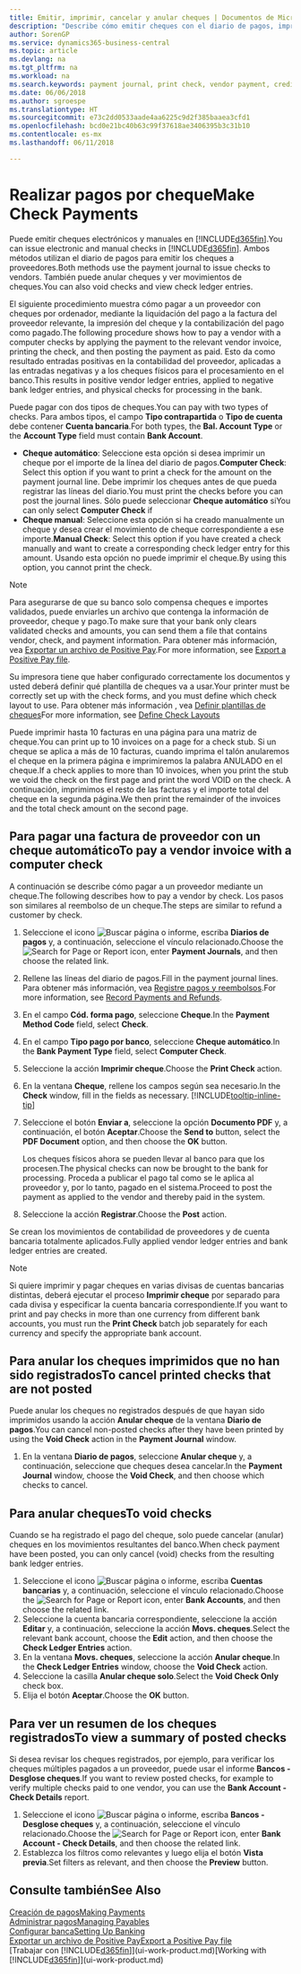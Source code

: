 ```yaml
---
title: Emitir, imprimir, cancelar y anular cheques | Documentos de Microsoft
description: "Describe cómo emitir cheques con el diario de pagos, imprimir cheques y anular o ver movimientos de cheques en Business Central."
author: SorenGP
ms.service: dynamics365-business-central
ms.topic: article
ms.devlang: na
ms.tgt_pltfrm: na
ms.workload: na
ms.search.keywords: payment journal, print check, vendor payment, creditor, debt, balance due, AP
ms.date: 06/06/2018
ms.author: sgroespe
ms.translationtype: HT
ms.sourcegitcommit: e73c2dd0533aade4aa6225c9d2f385baaea3cfd1
ms.openlocfilehash: bcd0e21bc40b63c99f37618ae3406395b3c31b10
ms.contentlocale: es-mx
ms.lasthandoff: 06/11/2018

---
```

# <a name="make-check-payments"></a><span data-ttu-id="bd66e-103">Realizar pagos por cheque</span><span class="sxs-lookup"><span data-stu-id="bd66e-103">Make Check Payments</span></span>
<span data-ttu-id="bd66e-104">Puede emitir cheques electrónicos y manuales en [!INCLUDE[d365fin](includes/d365fin_md.md)].</span><span class="sxs-lookup"><span data-stu-id="bd66e-104">You can issue electronic and manual checks in [!INCLUDE[d365fin](includes/d365fin_md.md)].</span></span> <span data-ttu-id="bd66e-105">Ambos métodos utilizan el diario de pagos para emitir los cheques a proveedores.</span><span class="sxs-lookup"><span data-stu-id="bd66e-105">Both methods use the payment journal to issue checks to vendors.</span></span> <span data-ttu-id="bd66e-106">También puede anular cheques y ver movimientos de cheques.</span><span class="sxs-lookup"><span data-stu-id="bd66e-106">You can also void checks and view check ledger entries.</span></span>

<span data-ttu-id="bd66e-107">El siguiente procedimiento muestra cómo pagar a un proveedor con cheques por ordenador, mediante la liquidación del pago a la factura del proveedor relevante, la impresión del cheque y la contabilización del pago como pagado.</span><span class="sxs-lookup"><span data-stu-id="bd66e-107">The following procedure shows how to pay a vendor with a computer checks by applying the payment to the relevant vendor invoice, printing the check, and then posting the payment as paid.</span></span> <span data-ttu-id="bd66e-108">Esto da como resultado entradas positivas en la contabilidad del proveedor, aplicadas a las entradas negativas y a los cheques físicos para el procesamiento en el banco.</span><span class="sxs-lookup"><span data-stu-id="bd66e-108">This results in positive vendor ledger entries, applied to negative bank ledger entries, and physical checks for processing in the bank.</span></span>

<span data-ttu-id="bd66e-109">Puede pagar con dos tipos de cheques.</span><span class="sxs-lookup"><span data-stu-id="bd66e-109">You can pay with two types of checks.</span></span> <span data-ttu-id="bd66e-110">Para ambos tipos, el campo **Tipo contrapartida** o **Tipo de cuenta** debe contener **Cuenta bancaria**.</span><span class="sxs-lookup"><span data-stu-id="bd66e-110">For both types, the **Bal. Account Type** or the **Account Type** field must contain **Bank Account**.</span></span>

- <span data-ttu-id="bd66e-111">**Cheque automático**: Seleccione esta opción si desea imprimir un cheque por el importe de la línea del diario de pagos.</span><span class="sxs-lookup"><span data-stu-id="bd66e-111">**Computer Check**: Select this option if you want to print a check for the amount on the payment journal line.</span></span> <span data-ttu-id="bd66e-112">Debe imprimir los cheques antes de que pueda registrar las líneas del diario.</span><span class="sxs-lookup"><span data-stu-id="bd66e-112">You must print the checks before you can post the journal lines.</span></span> <span data-ttu-id="bd66e-113">Sólo puede seleccionar **Cheque automático** si</span><span class="sxs-lookup"><span data-stu-id="bd66e-113">You can only select **Computer Check** if</span></span>
- <span data-ttu-id="bd66e-114">**Cheque manual**: Seleccione esta opción si ha creado manualmente un cheque y desea crear el movimiento de cheque correspondiente a ese importe.</span><span class="sxs-lookup"><span data-stu-id="bd66e-114">**Manual Check**: Select this option if you have created a check manually and want to create a corresponding check ledger entry for this amount.</span></span> <span data-ttu-id="bd66e-115">Usando esta opción no puede imprimir el cheque.</span><span class="sxs-lookup"><span data-stu-id="bd66e-115">By using this option, you cannot print the check.</span></span>

> [!NOTE]  
> <span data-ttu-id="bd66e-116">Para asegurarse de que su banco solo compensa cheques e importes validados, puede enviarles un archivo que contenga la información de proveedor, cheque y pago.</span><span class="sxs-lookup"><span data-stu-id="bd66e-116">To make sure that your bank only clears validated checks and amounts, you can send them a file that contains vendor, check, and payment information.</span></span> <span data-ttu-id="bd66e-117">Para obtener más información, vea [Exportar un archivo de Positive Pay](finance-how-positive-pay.md).</span><span class="sxs-lookup"><span data-stu-id="bd66e-117">For more information, see [Export a Positive Pay file](finance-how-positive-pay.md).</span></span>

<span data-ttu-id="bd66e-118">Su impresora tiene que haber configurado correctamente los documentos y usted deberá definir qué plantilla de cheques va a usar.</span><span class="sxs-lookup"><span data-stu-id="bd66e-118">Your printer must be correctly set up with the check forms, and you must define which check layout to use.</span></span> <span data-ttu-id="bd66e-119">Para obtener más información , vea [Definir plantillas de cheques](finance-how-define-check-layouts.md)</span><span class="sxs-lookup"><span data-stu-id="bd66e-119">For more information, see [Define Check Layouts](finance-how-define-check-layouts.md)</span></span>

<span data-ttu-id="bd66e-120">Puede imprimir hasta 10 facturas en una página para una matriz de cheque.</span><span class="sxs-lookup"><span data-stu-id="bd66e-120">You can print up to 10 invoices on a page for a check stub.</span></span> <span data-ttu-id="bd66e-121">Si un cheque se aplica a más de 10 facturas, cuando imprima el talón anularemos el cheque en la primera página e imprimiremos la palabra ANULADO en el cheque.</span><span class="sxs-lookup"><span data-stu-id="bd66e-121">If a check applies to more than 10 invoices, when you print the stub we void the check on the first page and print the word VOID on the check.</span></span> <span data-ttu-id="bd66e-122">A continuación, imprimimos el resto de las facturas y el importe total del cheque en la segunda página.</span><span class="sxs-lookup"><span data-stu-id="bd66e-122">We then print the remainder of the invoices and the total check amount on the second page.</span></span> 

## <a name="to-pay-a-vendor-invoice-with-a-computer-check"></a><span data-ttu-id="bd66e-123">Para pagar una factura de proveedor con un cheque automático</span><span class="sxs-lookup"><span data-stu-id="bd66e-123">To pay a vendor invoice with a computer check</span></span>
<span data-ttu-id="bd66e-124">A continuación se describe cómo pagar a un proveedor mediante un cheque.</span><span class="sxs-lookup"><span data-stu-id="bd66e-124">The following describes how to pay a vendor by check.</span></span> <span data-ttu-id="bd66e-125">Los pasos son similares al reembolso de un cheque.</span><span class="sxs-lookup"><span data-stu-id="bd66e-125">The steps are similar to refund a customer by check.</span></span>

1. <span data-ttu-id="bd66e-126">Seleccione el icono ![Buscar página o informe](media/ui-search/search_small.png "icono Buscar página o informe"), escriba **Diarios de pagos** y, a continuación, seleccione el vínculo relacionado.</span><span class="sxs-lookup"><span data-stu-id="bd66e-126">Choose the ![Search for Page or Report](media/ui-search/search_small.png "Search for Page or Report icon") icon, enter **Payment Journals**, and then choose the related link.</span></span>
2. <span data-ttu-id="bd66e-127">Rellene las líneas del diario de pagos.</span><span class="sxs-lookup"><span data-stu-id="bd66e-127">Fill in the payment journal lines.</span></span> <span data-ttu-id="bd66e-128">Para obtener más información, vea [Registre pagos y reembolsos](payables-how-post-payments-refunds.md).</span><span class="sxs-lookup"><span data-stu-id="bd66e-128">For more information, see [Record Payments and Refunds](payables-how-post-payments-refunds.md).</span></span>
3. <span data-ttu-id="bd66e-129">En el campo **Cód. forma pago**, seleccione **Cheque**.</span><span class="sxs-lookup"><span data-stu-id="bd66e-129">In the **Payment Method Code** field, select **Check**.</span></span>
4. <span data-ttu-id="bd66e-130">En el campo **Tipo pago por banco**, seleccione **Cheque automático**.</span><span class="sxs-lookup"><span data-stu-id="bd66e-130">In the **Bank Payment Type** field, select **Computer Check**.</span></span>
5. <span data-ttu-id="bd66e-131">Seleccione la acción **Imprimir cheque**.</span><span class="sxs-lookup"><span data-stu-id="bd66e-131">Choose the **Print Check** action.</span></span>
6. <span data-ttu-id="bd66e-132">En la ventana **Cheque**, rellene los campos según sea necesario.</span><span class="sxs-lookup"><span data-stu-id="bd66e-132">In the **Check** window, fill in the fields as necessary.</span></span> [!INCLUDE[tooltip-inline-tip](includes/tooltip-inline-tip_md.md)]
7. <span data-ttu-id="bd66e-133">Seleccione el botón **Enviar a**, seleccione la opción **Documento PDF** y, a continuación, el botón **Aceptar**.</span><span class="sxs-lookup"><span data-stu-id="bd66e-133">Choose the **Send to** button, select the **PDF Document** option, and then choose the **OK** button.</span></span>

    <span data-ttu-id="bd66e-134">Los cheques físicos ahora se pueden llevar al banco para que los procesen.</span><span class="sxs-lookup"><span data-stu-id="bd66e-134">The physical checks can now be brought to the bank for processing.</span></span> <span data-ttu-id="bd66e-135">Proceda a publicar el pago tal como se le aplica al proveedor y, por lo tanto, pagado en el sistema.</span><span class="sxs-lookup"><span data-stu-id="bd66e-135">Proceed to post the payment as applied to the vendor and thereby paid in the system.</span></span>
8. <span data-ttu-id="bd66e-136">Seleccione la acción **Registrar**.</span><span class="sxs-lookup"><span data-stu-id="bd66e-136">Choose the **Post** action.</span></span>

<span data-ttu-id="bd66e-137">Se crean los movimientos de contabilidad de proveedores y de cuenta bancaria totalmente aplicados.</span><span class="sxs-lookup"><span data-stu-id="bd66e-137">Fully applied vendor ledger entries and bank ledger entries are created.</span></span>

> [!NOTE]  
> <span data-ttu-id="bd66e-138">Si quiere imprimir y pagar cheques en varias divisas de cuentas bancarias distintas, deberá ejecutar el proceso **Imprimir cheque** por separado para cada divisa y especificar la cuenta bancaria correspondiente.</span><span class="sxs-lookup"><span data-stu-id="bd66e-138">If you want to print and pay checks in more than one currency from different bank accounts, you must run the **Print Check** batch job separately for each currency and specify the appropriate bank account.</span></span>

## <a name="to-cancel-printed-checks-that-are-not-posted"></a><span data-ttu-id="bd66e-139">Para anular los cheques imprimidos que no han sido registrados</span><span class="sxs-lookup"><span data-stu-id="bd66e-139">To cancel printed checks that are not posted</span></span>
<span data-ttu-id="bd66e-140">Puede anular los cheques no registrados después de que hayan sido imprimidos usando la acción **Anular cheque** de la ventana **Diario de pagos**.</span><span class="sxs-lookup"><span data-stu-id="bd66e-140">You can cancel non-posted checks after they have been printed by using the **Void Check** action in the **Payment Journal** window.</span></span>

1. <span data-ttu-id="bd66e-141">En la ventana **Diario de pagos**, seleccione **Anular cheque** y, a continuación, seleccione que cheques desea cancelar.</span><span class="sxs-lookup"><span data-stu-id="bd66e-141">In the **Payment Journal** window, choose the **Void Check**, and then choose which checks to cancel.</span></span>

## <a name="to-void-checks"></a><span data-ttu-id="bd66e-142">Para anular cheques</span><span class="sxs-lookup"><span data-stu-id="bd66e-142">To void checks</span></span>
<span data-ttu-id="bd66e-143">Cuando se ha registrado el pago del cheque, solo puede cancelar (anular) cheques en los movimientos resultantes del banco.</span><span class="sxs-lookup"><span data-stu-id="bd66e-143">When check payment have been posted, you can only cancel (void) checks from the resulting bank ledger entries.</span></span>

1. <span data-ttu-id="bd66e-144">Seleccione el icono ![Buscar página o informe](media/ui-search/search_small.png "icono Buscar página o informe"), escriba **Cuentas bancarias** y, a continuación, seleccione el vínculo relacionado.</span><span class="sxs-lookup"><span data-stu-id="bd66e-144">Choose the ![Search for Page or Report](media/ui-search/search_small.png "Search for Page or Report icon") icon, enter **Bank Accounts**, and then choose the related link.</span></span>
2. <span data-ttu-id="bd66e-145">Seleccione la cuenta bancaria correspondiente, seleccione la acción **Editar** y, a continuación, seleccione la acción **Movs. cheques**.</span><span class="sxs-lookup"><span data-stu-id="bd66e-145">Select the relevant bank account, choose the **Edit** action, and then choose the **Check Ledger Entries** action.</span></span>
3. <span data-ttu-id="bd66e-146">En la ventana **Movs. cheques**, seleccione la acción **Anular cheque**.</span><span class="sxs-lookup"><span data-stu-id="bd66e-146">In the **Check Ledger Entries** window, choose the **Void Check** action.</span></span>
4. <span data-ttu-id="bd66e-147">Seleccione la casilla **Anular cheque solo**.</span><span class="sxs-lookup"><span data-stu-id="bd66e-147">Select the **Void Check Only** check box.</span></span>
5. <span data-ttu-id="bd66e-148">Elija el botón **Aceptar**.</span><span class="sxs-lookup"><span data-stu-id="bd66e-148">Choose the **OK** button.</span></span>

## <a name="to-view-a-summary-of-posted-checks"></a><span data-ttu-id="bd66e-149">Para ver un resumen de los cheques registrados</span><span class="sxs-lookup"><span data-stu-id="bd66e-149">To view a summary of posted checks</span></span>
<span data-ttu-id="bd66e-150">Si desea revisar los cheques registrados, por ejemplo, para verificar los cheques múltiples pagados a un proveedor, puede usar el informe **Bancos - Desglose cheques**.</span><span class="sxs-lookup"><span data-stu-id="bd66e-150">If you want to review posted checks, for example to verify multiple checks paid to one vendor, you can use the **Bank Account - Check Details** report.</span></span>
1. <span data-ttu-id="bd66e-151">Seleccione el icono ![Buscar página o informe](media/ui-search/search_small.png "icono Buscar página o informe"), escriba **Bancos - Desglose cheques** y, a continuación, seleccione el vínculo relacionado.</span><span class="sxs-lookup"><span data-stu-id="bd66e-151">Choose the ![Search for Page or Report](media/ui-search/search_small.png "Search for Page or Report icon") icon, enter **Bank Account - Check Details**, and then choose the related link.</span></span>
2. <span data-ttu-id="bd66e-152">Establezca los filtros como relevantes y luego elija el botón **Vista previa**.</span><span class="sxs-lookup"><span data-stu-id="bd66e-152">Set filters as relevant, and then choose the **Preview** button.</span></span>

## <a name="see-also"></a><span data-ttu-id="bd66e-153">Consulte también</span><span class="sxs-lookup"><span data-stu-id="bd66e-153">See Also</span></span>
[<span data-ttu-id="bd66e-154">Creación de pagos</span><span class="sxs-lookup"><span data-stu-id="bd66e-154">Making Payments</span></span>](payables-make-payments.md)  
[<span data-ttu-id="bd66e-155">Administrar pagos</span><span class="sxs-lookup"><span data-stu-id="bd66e-155">Managing Payables</span></span>](payables-manage-payables.md)  
[<span data-ttu-id="bd66e-156">Configurar banca</span><span class="sxs-lookup"><span data-stu-id="bd66e-156">Setting Up Banking</span></span>](bank-setup-banking.md)  
[<span data-ttu-id="bd66e-157">Exportar un archivo de Positive Pay</span><span class="sxs-lookup"><span data-stu-id="bd66e-157">Export a Positive Pay file</span></span>](finance-how-positive-pay.md)  
<span data-ttu-id="bd66e-158">[Trabajar con [!INCLUDE[d365fin](includes/d365fin_md.md)]](ui-work-product.md)</span><span class="sxs-lookup"><span data-stu-id="bd66e-158">[Working with [!INCLUDE[d365fin](includes/d365fin_md.md)]](ui-work-product.md)</span></span>  

